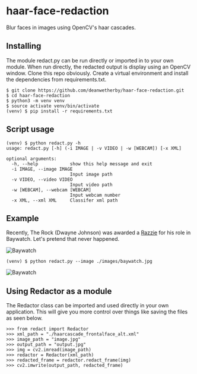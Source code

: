 # haar-face-redaction

Blur faces in images using OpenCV's haar cascades.

## Installing

The module redact.py can be run directly or imported in to your own module. When run directly, the redacted output is display using an OpenCV window. Clone this repo obviously. Create a virtual environment and install the dependencies from requirements.txt.

```
$ git clone https://github.com/deanwetherby/haar-face-redaction.git
$ cd haar-face-redaction
$ python3 -m venv venv
$ source activate venv/bin/activate
(venv) $ pip install -r requirements.txt
```

## Script usage

```
(venv) $ python redact.py -h
usage: redact.py [-h] (-i IMAGE | -v VIDEO | -w [WEBCAM]) [-x XML]

optional arguments:
  -h, --help            show this help message and exit
  -i IMAGE, --image IMAGE
                        Input image path
  -v VIDEO, --video VIDEO
                        Input video path
  -w [WEBCAM], --webcam [WEBCAM]
                        Input webcam number
  -x XML, --xml XML     Classifer xml path
```

## Example
Recently, The Rock (Dwayne Johnson) was awarded a [Razzie](https://www.independent.co.uk/arts-entertainment/films/news/dwayne-johnson-baywatch-razzie-rock-shit-sandwich-a8240786.html) for his role in Baywatch. Let's pretend that never happened.

![Baywatch](../master/images/baywatch.jpg)

```
(venv) $ python redact.py --image ./images/baywatch.jpg
```

![Baywatch](../master/images/output.jpg)


## Using Redactor as a module

The Redactor class can be imported and used directly in your own application. This will give you more control over things like saving the files as seen below.

```
>>> from redact import Redactor
>>> xml_path = "./haarcascade_frontalface_alt.xml"
>>> image_path = "image.jpg"
>>> output_path = "output.jpg"
>>> img = cv2.imread(image_path)
>>> redactor = Redactor(xml_path)
>>> redacted_frame = redactor.redact_frame(img)
>>> cv2.imwrite(output_path, redacted_frame) 
```
